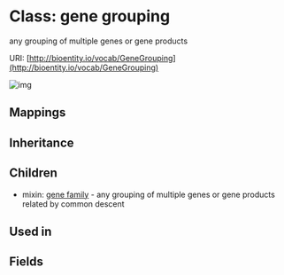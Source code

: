 # Class: gene grouping


any grouping of multiple genes or gene products

URI: [http://bioentity.io/vocab/GeneGrouping](http://bioentity.io/vocab/GeneGrouping)

![img](http://yuml.me/diagram/nofunky;dir:TB/class/)
## Mappings

## Inheritance

## Children

 *  mixin: [gene family](GeneFamily.md) - any grouping of multiple genes or gene products related by common descent
## Used in

## Fields

